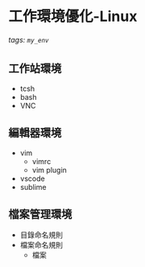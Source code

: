 # 工作環境優化-Linux
###### tags: `my_env`

## 工作站環境
* tcsh 
* bash
* VNC

## 編輯器環境
* vim
  * vimrc
  * vim plugin
* vscode
* sublime

## 檔案管理環境
* 目錄命名規則
* 檔案命名規則
  * 檔案